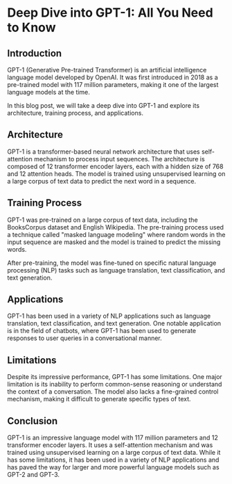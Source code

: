 # Deep Dive into GPT-1: All You Need to Know

## Introduction

GPT-1 (Generative Pre-trained Transformer) is an artificial intelligence language model developed by OpenAI. It was first introduced in 2018 as a pre-trained model with 117 million parameters, making it one of the largest language models at the time.

In this blog post, we will take a deep dive into GPT-1 and explore its architecture, training process, and applications.

## Architecture

GPT-1 is a transformer-based neural network architecture that uses self-attention mechanism to process input sequences. The architecture is composed of 12 transformer encoder layers, each with a hidden size of 768 and 12 attention heads. The model is trained using unsupervised learning on a large corpus of text data to predict the next word in a sequence.

## Training Process

GPT-1 was pre-trained on a large corpus of text data, including the BooksCorpus dataset and English Wikipedia. The pre-training process used a technique called "masked language modeling" where random words in the input sequence are masked and the model is trained to predict the missing words.

After pre-training, the model was fine-tuned on specific natural language processing (NLP) tasks such as language translation, text classification, and text generation.

## Applications

GPT-1 has been used in a variety of NLP applications such as language translation, text classification, and text generation. One notable application is in the field of chatbots, where GPT-1 has been used to generate responses to user queries in a conversational manner.

## Limitations

Despite its impressive performance, GPT-1 has some limitations. One major limitation is its inability to perform common-sense reasoning or understand the context of a conversation. The model also lacks a fine-grained control mechanism, making it difficult to generate specific types of text.

## Conclusion

GPT-1 is an impressive language model with 117 million parameters and 12 transformer encoder layers. It uses a self-attention mechanism and was trained using unsupervised learning on a large corpus of text data. While it has some limitations, it has been used in a variety of NLP applications and has paved the way for larger and more powerful language models such as GPT-2 and GPT-3.
